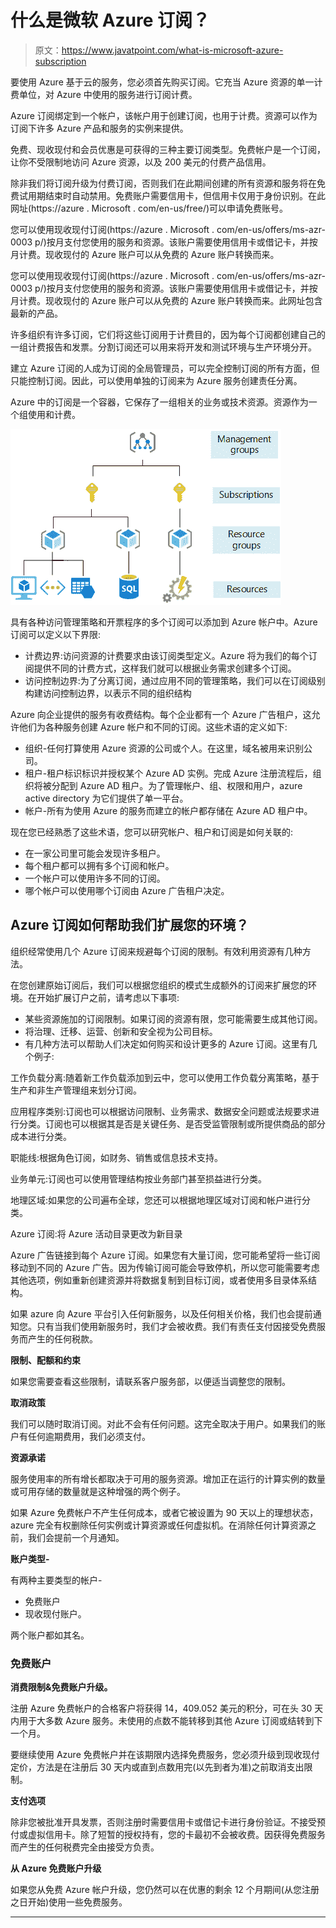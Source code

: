 # 什么是微软 Azure 订阅？

> 原文：<https://www.javatpoint.com/what-is-microsoft-azure-subscription>

要使用 Azure 基于云的服务，您必须首先购买订阅。它充当 Azure 资源的单一计费单位，对 Azure 中使用的服务进行订阅计费。

Azure 订阅绑定到一个帐户，该帐户用于创建订阅，也用于计费。资源可以作为订阅下许多 Azure 产品和服务的实例来提供。

免费、现收现付和会员优惠是可获得的三种主要订阅类型。免费帐户是一个订阅，让你不受限制地访问 Azure 资源，以及 200 美元的付费产品信用。

除非我们将订阅升级为付费订阅，否则我们在此期间创建的所有资源和服务将在免费试用期结束时自动禁用。免费账户需要信用卡，但信用卡仅用于身份识别。在此网址(https://azure . Microsoft . com/en-us/free/)可以申请免费账号。

您可以使用现收现付订阅(https://azure . Microsoft . com/en-us/offers/ms-azr-0003 p/)按月支付您使用的服务和资源。该账户需要使用信用卡或借记卡，并按月计费。现收现付的 Azure 账户可以从免费的 Azure 账户转换而来。

您可以使用现收现付订阅(https://azure . Microsoft . com/en-us/offers/ms-azr-0003 p/)按月支付您使用的服务和资源。该账户需要使用信用卡或借记卡，并按月计费。现收现付的 Azure 账户可以从免费的 Azure 账户转换而来。此网址包含最新的产品。

许多组织有许多订阅，它们将这些订阅用于计费目的，因为每个订阅都创建自己的一组计费报告和发票。分割订阅还可以用来将开发和测试环境与生产环境分开。

建立 Azure 订阅的人成为订阅的全局管理员，可以完全控制订阅的所有方面，但只能控制订阅。因此，可以使用单独的订阅来为 Azure 服务创建责任分离。

Azure 中的订阅是一个容器，它保存了一组相关的业务或技术资源。资源作为一个组使用和计费。

![What is Microsoft Azure Subscription](img/e5be8770baa40396d8dea6529cfab5b6.png)

具有各种访问管理策略和开票程序的多个订阅可以添加到 Azure 帐户中。Azure 订阅可以定义以下界限:

*   计费边界:访问资源的计费要求由该订阅类型定义。Azure 将为我们的每个订阅提供不同的计费方式，这样我们就可以根据业务需求创建多个订阅。
*   访问控制边界:为了分离订阅，通过应用不同的管理策略，我们可以在订阅级别构建访问控制边界，以表示不同的组织结构

Azure 向企业提供的服务有收费结构。每个企业都有一个 Azure 广告租户，这允许他们为各种服务创建 Azure 帐户和不同的订阅。这些术语的定义如下:

*   组织-任何打算使用 Azure 资源的公司或个人。在这里，域名被用来识别公司。
*   租户-租户标识标识并授权某个 Azure AD 实例。完成 Azure 注册流程后，组织将被分配到 Azure AD 租户。为了管理帐户、组、权限和用户，azure active directory 为它们提供了单一平台。
*   帐户-所有为使用 Azure 的服务而建立的帐户都存储在 Azure AD 租户中。

现在您已经熟悉了这些术语，您可以研究帐户、租户和订阅是如何关联的:

*   在一家公司里可能会发现许多租户。
*   每个租户都可以拥有多个订阅和帐户。
*   一个帐户可以使用许多不同的订阅。
*   哪个帐户可以使用哪个订阅由 Azure 广告租户决定。

## Azure 订阅如何帮助我们扩展您的环境？

组织经常使用几个 Azure 订阅来规避每个订阅的限制。有效利用资源有几种方法。

在您创建原始订阅后，我们可以根据您组织的模式生成额外的订阅来扩展您的环境。在开始扩展订户之前，请考虑以下事项:

*   某些资源施加的订阅限制。如果订阅的资源有限，您可能需要生成其他订阅。
*   将治理、迁移、运营、创新和安全视为公司目标。
*   有几种方法可以帮助人们决定如何购买和设计更多的 Azure 订阅。这里有几个例子:

工作负载分离:随着新工作负载添加到云中，您可以使用工作负载分离策略，基于生产和非生产管理组来划分订阅。

应用程序类别:订阅也可以根据访问限制、业务需求、数据安全问题或法规要求进行分类。订阅也可以根据其是否是关键任务、是否受监管限制或所提供商品的部分成本进行分类。

职能线:根据角色订阅，如财务、销售或信息技术支持。

业务单元:订阅也可以使用管理结构按业务部门甚至损益进行分类。

地理区域:如果您的公司遍布全球，您还可以根据地理区域对订阅和帐户进行分类。

Azure 订阅:将 Azure 活动目录更改为新目录

Azure 广告链接到每个 Azure 订阅。如果您有大量订阅，您可能希望将一些订阅移动到不同的 Azure 广告。因为传输订阅可能会导致停机，所以您可能需要考虑其他选项，例如重新创建资源并将数据复制到目标订阅，或者使用多目录体系结构。

如果 azure 向 Azure 平台引入任何新服务，以及任何相关价格，我们也会提前通知您。只有当我们使用新服务时，我们才会被收费。我们有责任支付因接受免费服务而产生的任何税款。

**限制、配额和约束**

如果您需要查看这些限制，请联系客户服务部，以便适当调整您的限制。

**取消政策**

我们可以随时取消订阅。对此不会有任何问题。这完全取决于用户。如果我们的账户有任何逾期费用，我们必须支付。

**资源承诺**

服务使用率的所有增长都取决于可用的服务资源。增加正在运行的计算实例的数量或可用存储的数量就是这种增强的两个例子。

如果 Azure 免费帐户不产生任何成本，或者它被设置为 90 天以上的理想状态，azure 完全有权删除任何实例或计算资源或任何虚拟机。在消除任何计算资源之前，我们会提前一个月通知。

**账户类型-**

有两种主要类型的帐户-

*   免费账户
*   现收现付账户。

两个账户都如其名。

### 免费账户

**消费限制&免费账户升级。**

注册 Azure 免费帐户的合格客户将获得 14，409.052 美元的积分，可在头 30 天内用于大多数 Azure 服务。未使用的点数不能转移到其他 Azure 订阅或结转到下一个月。

要继续使用 Azure 免费帐户并在该期限内选择免费服务，您必须升级到现收现付定价，方法是在注册后 30 天内或直到点数用完(以先到者为准)之前取消支出限制。

**支付选项**

除非您被批准开具发票，否则注册时需要信用卡或借记卡进行身份验证。不接受预付或虚拟信用卡。除了短暂的授权持有，您的卡最初不会被收费。因获得免费服务而产生的任何税费完全由接受方负责。

**从 Azure 免费账户升级**

如果您从免费 Azure 帐户升级，您仍然可以在优惠的剩余 12 个月期间(从您注册之日开始)使用一些免费服务。

* * *